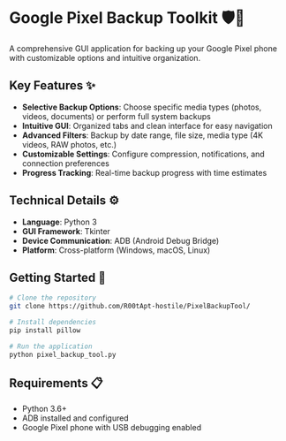 # Google Pixel Backup Toolkit 🛡️📱

A comprehensive GUI application for backing up your Google Pixel phone with customizable options and intuitive organization.

## Key Features ✨

- **Selective Backup Options**: Choose specific media types (photos, videos, documents) or perform full system backups
- **Intuitive GUI**: Organized tabs and clean interface for easy navigation
- **Advanced Filters**: Backup by date range, file size, media type (4K videos, RAW photos, etc.)
- **Customizable Settings**: Configure compression, notifications, and connection preferences
- **Progress Tracking**: Real-time backup progress with time estimates

## Technical Details ⚙️

- **Language**: Python 3
- **GUI Framework**: Tkinter
- **Device Communication**: ADB (Android Debug Bridge)
- **Platform**: Cross-platform (Windows, macOS, Linux)

## Getting Started 🚀

```bash
# Clone the repository
git clone https://github.com/R00tApt-hostile/PixelBackupTool/

# Install dependencies
pip install pillow

# Run the application
python pixel_backup_tool.py
```

## Requirements 📋
- Python 3.6+
- ADB installed and configured
- Google Pixel phone with USB debugging enabled
